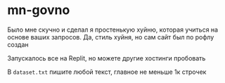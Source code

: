# mn-govno

Было мне скучно и сделал я простенькую хуйню, которая учиться на основе ваших запросов. Да, стиль хуйня, но сам сайт был по рофлу создан

Запускалось все на Replit, но можете другие хостинги пробовать

В `dataset.txt` пишите любой текст, главное не меньше 1к строчек

